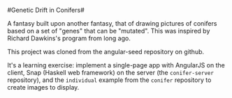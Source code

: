 #Genetic Drift in Conifers#

A fantasy built upon another fantasy, that of drawing pictures of conifers based on a set of "genes" that can be "mutated". This was inspired by Richard Dawkins's program from long ago.

This project was cloned from the angular-seed repository on github.

It's a learning exercise: implement a single-page app with AngularJS on the client, Snap (Haskell web framework) on the server (the `conifer-server` repository), and the `individual` example from the `conifer` repository to create images to display.